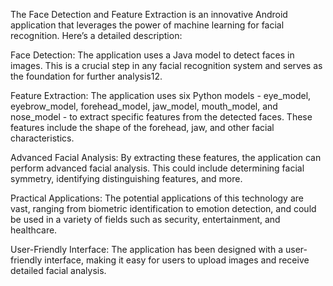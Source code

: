 The Face Detection and Feature Extraction is an innovative Android application that leverages the power of machine learning for facial recognition. Here’s a detailed description:

Face Detection: The application uses a Java model to detect faces in images. This is a crucial step in any facial recognition system and serves as the foundation for further analysis12.

Feature Extraction: The application uses six Python models - eye_model, eyebrow_model, forehead_model, jaw_model, mouth_model, and nose_model - to extract specific features from the detected faces. These features include the shape of the forehead, jaw, and other facial characteristics.

Advanced Facial Analysis: By extracting these features, the application can perform advanced facial analysis. This could include determining facial symmetry, identifying distinguishing features, and more.

Practical Applications: The potential applications of this technology are vast, ranging from biometric identification to emotion detection, and could be used in a variety of fields such as security, entertainment, and healthcare.

User-Friendly Interface: The application has been designed with a user-friendly interface, making it easy for users to upload images and receive detailed facial analysis.
